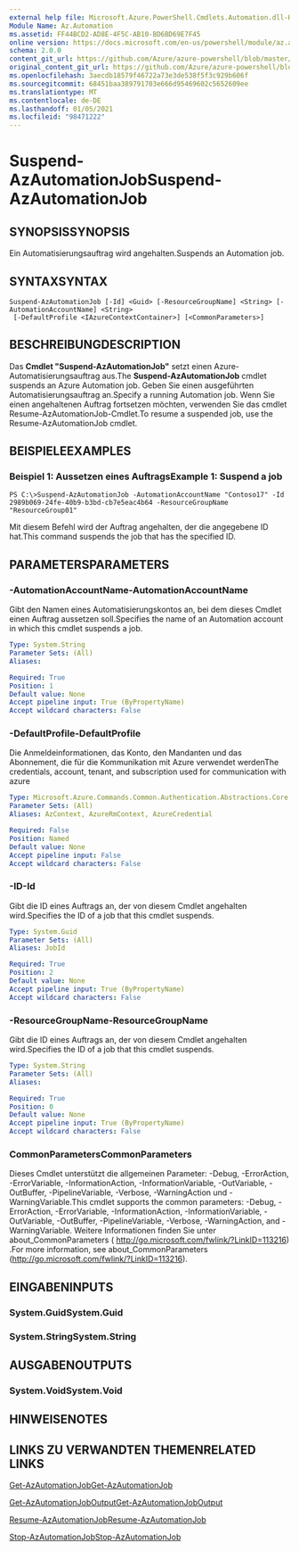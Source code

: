 ```yaml
---
external help file: Microsoft.Azure.PowerShell.Cmdlets.Automation.dll-Help.xml
Module Name: Az.Automation
ms.assetid: FF44BCD2-AD8E-4F5C-AB10-BD6BD69E7F45
online version: https://docs.microsoft.com/en-us/powershell/module/az.automation/suspend-azautomationjob
schema: 2.0.0
content_git_url: https://github.com/Azure/azure-powershell/blob/master/src/Automation/Automation/help/Suspend-AzAutomationJob.md
original_content_git_url: https://github.com/Azure/azure-powershell/blob/master/src/Automation/Automation/help/Suspend-AzAutomationJob.md
ms.openlocfilehash: 3aecdb18579f46722a73e3de538f5f3c929b606f
ms.sourcegitcommit: 68451baa389791703e666d95469602c5652609ee
ms.translationtype: MT
ms.contentlocale: de-DE
ms.lasthandoff: 01/05/2021
ms.locfileid: "98471222"
---
```

# <span data-ttu-id="edace-101">Suspend-AzAutomationJob</span><span class="sxs-lookup"><span data-stu-id="edace-101">Suspend-AzAutomationJob</span></span>

## <span data-ttu-id="edace-102">SYNOPSIS</span><span class="sxs-lookup"><span data-stu-id="edace-102">SYNOPSIS</span></span>
<span data-ttu-id="edace-103">Ein Automatisierungsauftrag wird angehalten.</span><span class="sxs-lookup"><span data-stu-id="edace-103">Suspends an Automation job.</span></span>

## <span data-ttu-id="edace-104">SYNTAX</span><span class="sxs-lookup"><span data-stu-id="edace-104">SYNTAX</span></span>

```
Suspend-AzAutomationJob [-Id] <Guid> [-ResourceGroupName] <String> [-AutomationAccountName] <String>
 [-DefaultProfile <IAzureContextContainer>] [<CommonParameters>]
```

## <span data-ttu-id="edace-105">BESCHREIBUNG</span><span class="sxs-lookup"><span data-stu-id="edace-105">DESCRIPTION</span></span>
<span data-ttu-id="edace-106">Das **Cmdlet "Suspend-AzAutomationJob"** setzt einen Azure-Automatisierungsauftrag aus.</span><span class="sxs-lookup"><span data-stu-id="edace-106">The **Suspend-AzAutomationJob** cmdlet suspends an Azure Automation job.</span></span>
<span data-ttu-id="edace-107">Geben Sie einen ausgeführten Automatisierungsauftrag an.</span><span class="sxs-lookup"><span data-stu-id="edace-107">Specify a running Automation job.</span></span>
<span data-ttu-id="edace-108">Wenn Sie einen angehaltenen Auftrag fortsetzen möchten, verwenden Sie das cmdlet Resume-AzAutomationJob-Cmdlet.</span><span class="sxs-lookup"><span data-stu-id="edace-108">To resume a suspended job, use the Resume-AzAutomationJob cmdlet.</span></span>

## <span data-ttu-id="edace-109">BEISPIELE</span><span class="sxs-lookup"><span data-stu-id="edace-109">EXAMPLES</span></span>

### <span data-ttu-id="edace-110">Beispiel 1: Aussetzen eines Auftrags</span><span class="sxs-lookup"><span data-stu-id="edace-110">Example 1: Suspend a job</span></span>
```
PS C:\>Suspend-AzAutomationJob -AutomationAccountName "Contoso17" -Id 2989b069-24fe-40b9-b3bd-cb7e5eac4b64 -ResourceGroupName "ResourceGroup01"
```

<span data-ttu-id="edace-111">Mit diesem Befehl wird der Auftrag angehalten, der die angegebene ID hat.</span><span class="sxs-lookup"><span data-stu-id="edace-111">This command suspends the job that has the specified ID.</span></span>

## <span data-ttu-id="edace-112">PARAMETERS</span><span class="sxs-lookup"><span data-stu-id="edace-112">PARAMETERS</span></span>

### <span data-ttu-id="edace-113">-AutomationAccountName</span><span class="sxs-lookup"><span data-stu-id="edace-113">-AutomationAccountName</span></span>
<span data-ttu-id="edace-114">Gibt den Namen eines Automatisierungskontos an, bei dem dieses Cmdlet einen Auftrag aussetzen soll.</span><span class="sxs-lookup"><span data-stu-id="edace-114">Specifies the name of an Automation account in which this cmdlet suspends a job.</span></span>

```yaml
Type: System.String
Parameter Sets: (All)
Aliases:

Required: True
Position: 1
Default value: None
Accept pipeline input: True (ByPropertyName)
Accept wildcard characters: False
```

### <span data-ttu-id="edace-115">-DefaultProfile</span><span class="sxs-lookup"><span data-stu-id="edace-115">-DefaultProfile</span></span>
<span data-ttu-id="edace-116">Die Anmeldeinformationen, das Konto, den Mandanten und das Abonnement, die für die Kommunikation mit Azure verwendet werden</span><span class="sxs-lookup"><span data-stu-id="edace-116">The credentials, account, tenant, and subscription used for communication with azure</span></span>

```yaml
Type: Microsoft.Azure.Commands.Common.Authentication.Abstractions.Core.IAzureContextContainer
Parameter Sets: (All)
Aliases: AzContext, AzureRmContext, AzureCredential

Required: False
Position: Named
Default value: None
Accept pipeline input: False
Accept wildcard characters: False
```

### <span data-ttu-id="edace-117">-ID</span><span class="sxs-lookup"><span data-stu-id="edace-117">-Id</span></span>
<span data-ttu-id="edace-118">Gibt die ID eines Auftrags an, der von diesem Cmdlet angehalten wird.</span><span class="sxs-lookup"><span data-stu-id="edace-118">Specifies the ID of a job that this cmdlet suspends.</span></span>

```yaml
Type: System.Guid
Parameter Sets: (All)
Aliases: JobId

Required: True
Position: 2
Default value: None
Accept pipeline input: True (ByPropertyName)
Accept wildcard characters: False
```

### <span data-ttu-id="edace-119">-ResourceGroupName</span><span class="sxs-lookup"><span data-stu-id="edace-119">-ResourceGroupName</span></span>
<span data-ttu-id="edace-120">Gibt die ID eines Auftrags an, der von diesem Cmdlet angehalten wird.</span><span class="sxs-lookup"><span data-stu-id="edace-120">Specifies the ID of a job that this cmdlet suspends.</span></span>

```yaml
Type: System.String
Parameter Sets: (All)
Aliases:

Required: True
Position: 0
Default value: None
Accept pipeline input: True (ByPropertyName)
Accept wildcard characters: False
```

### <span data-ttu-id="edace-121">CommonParameters</span><span class="sxs-lookup"><span data-stu-id="edace-121">CommonParameters</span></span>
<span data-ttu-id="edace-122">Dieses Cmdlet unterstützt die allgemeinen Parameter: -Debug, -ErrorAction, -ErrorVariable, -InformationAction, -InformationVariable, -OutVariable, -OutBuffer, -PipelineVariable, -Verbose, -WarningAction und -WarningVariable.</span><span class="sxs-lookup"><span data-stu-id="edace-122">This cmdlet supports the common parameters: -Debug, -ErrorAction, -ErrorVariable, -InformationAction, -InformationVariable, -OutVariable, -OutBuffer, -PipelineVariable, -Verbose, -WarningAction, and -WarningVariable.</span></span> <span data-ttu-id="edace-123">Weitere Informationen finden Sie unter about_CommonParameters ( http://go.microsoft.com/fwlink/?LinkID=113216) .</span><span class="sxs-lookup"><span data-stu-id="edace-123">For more information, see about_CommonParameters (http://go.microsoft.com/fwlink/?LinkID=113216).</span></span>

## <span data-ttu-id="edace-124">EINGABEN</span><span class="sxs-lookup"><span data-stu-id="edace-124">INPUTS</span></span>

### <span data-ttu-id="edace-125">System.Guid</span><span class="sxs-lookup"><span data-stu-id="edace-125">System.Guid</span></span>

### <span data-ttu-id="edace-126">System.String</span><span class="sxs-lookup"><span data-stu-id="edace-126">System.String</span></span>

## <span data-ttu-id="edace-127">AUSGABEN</span><span class="sxs-lookup"><span data-stu-id="edace-127">OUTPUTS</span></span>

### <span data-ttu-id="edace-128">System.Void</span><span class="sxs-lookup"><span data-stu-id="edace-128">System.Void</span></span>

## <span data-ttu-id="edace-129">HINWEISE</span><span class="sxs-lookup"><span data-stu-id="edace-129">NOTES</span></span>

## <span data-ttu-id="edace-130">LINKS ZU VERWANDTEN THEMEN</span><span class="sxs-lookup"><span data-stu-id="edace-130">RELATED LINKS</span></span>

[<span data-ttu-id="edace-131">Get-AzAutomationJob</span><span class="sxs-lookup"><span data-stu-id="edace-131">Get-AzAutomationJob</span></span>](./Get-AzAutomationJob.md)

[<span data-ttu-id="edace-132">Get-AzAutomationJobOutput</span><span class="sxs-lookup"><span data-stu-id="edace-132">Get-AzAutomationJobOutput</span></span>](./Get-AzAutomationJobOutput.md)

[<span data-ttu-id="edace-133">Resume-AzAutomationJob</span><span class="sxs-lookup"><span data-stu-id="edace-133">Resume-AzAutomationJob</span></span>](./Resume-AzAutomationJob.md)

[<span data-ttu-id="edace-134">Stop-AzAutomationJob</span><span class="sxs-lookup"><span data-stu-id="edace-134">Stop-AzAutomationJob</span></span>](./Stop-AzAutomationJob.md)


